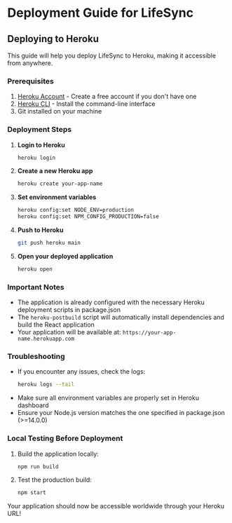 # Deployment Guide for LifeSync

## Deploying to Heroku

This guide will help you deploy LifeSync to Heroku, making it accessible from anywhere.

### Prerequisites

1. [Heroku Account](https://signup.heroku.com/) - Create a free account if you don't have one
2. [Heroku CLI](https://devcenter.heroku.com/articles/heroku-cli) - Install the command-line interface
3. Git installed on your machine

### Deployment Steps

1. **Login to Heroku**
   ```bash
   heroku login
   ```

2. **Create a new Heroku app**
   ```bash
   heroku create your-app-name
   ```

3. **Set environment variables**
   ```bash
   heroku config:set NODE_ENV=production
   heroku config:set NPM_CONFIG_PRODUCTION=false
   ```

4. **Push to Heroku**
   ```bash
   git push heroku main
   ```

5. **Open your deployed application**
   ```bash
   heroku open
   ```

### Important Notes

- The application is already configured with the necessary Heroku deployment scripts in package.json
- The `heroku-postbuild` script will automatically install dependencies and build the React application
- Your application will be available at: `https://your-app-name.herokuapp.com`

### Troubleshooting

- If you encounter any issues, check the logs:
  ```bash
  heroku logs --tail
  ```
- Make sure all environment variables are properly set in Heroku dashboard
- Ensure your Node.js version matches the one specified in package.json (>=14.0.0)

### Local Testing Before Deployment

1. Build the application locally:
   ```bash
   npm run build
   ```

2. Test the production build:
   ```bash
   npm start
   ```

Your application should now be accessible worldwide through your Heroku URL!